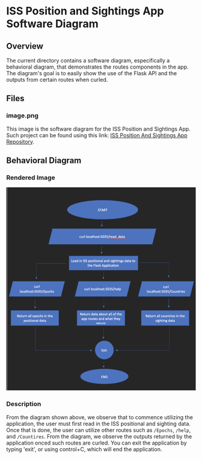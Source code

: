 # ISS Position and Sightings App Software Diagram

## Overview
The current directory contains a software diagram, especifically a behavioral diagram, that demonstrates the routes components in the app. The diagram's goal is to easily show the use of the Flask API and the outputs from certain routes when curled.

## Files
### image.png
This image is the software diagram for the ISS Position and Sightings App. Such project can be found using this link: [ISS Position And Sightings App Repository](https://github.com/DavidVenturaDiaz/ISS-position-and-sightings).

## Behavioral Diagram
### Rendered Image
![Behavioral Diagram for ISS Position and Sighting Flask API](image.png)

### Description
From the diagram shown above, we observe that to commence utilizing the application, the user must first read in the ISS positional and sighting data. Once that is done, the user can utilize other routes such as `/Epochs`, `/help`, and `/Countires`. From the diagram, we observe the outputs returned by the application onced such routes are curled. You can exit the application by typing 'exit', or using control+C, which will end the application.
